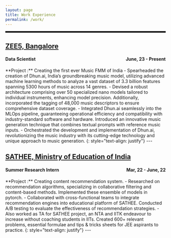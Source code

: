 ```yaml
---
layout: page
title: Work Experience
permalink: /work/
---
```


<hr style="border:2px solid">


## [ZEE5, Bangalore](https://www.zee5.com/)   
<h4 align="left"> Data Scientist <span style="float:right;">June, 23 - Present</span></h4> 
**Project :**  Creating the first ever Music FMM of India
- Spearheaded the creation of Dhun.ai, India’s groundbreaking music model, utilizing advanced machine learning methods to analyze a vast dataset of 3.3 billion features spanning 5300 hours of music across 14 genres.
- Devised a robust architecture comprising over 50 specialized nano models tailored to individual instruments, enhancing model precision. Additionally, incorporated the tagging of 48,000 music descriptors to ensure comprehensive dataset coverage.
- Integrated Dhun.ai seamlessly into the MLOps pipeline, guaranteeing operational efficiency and compatibility with industry-standard software and hardware. Introduced an innovative music generation technique that combines textual prompts with reference music inputs.
- Orchestrated the development and implementation of Dhun.ai, revolutionizing the music industry with its cutting-edge technology and unique approach to music generation.
{: style="text-align: justify"}
---

## [SATHEE, Ministry of Education of India](https://sathee.prutor.ai/)   
<h4 align="left"> Summer Research Intern <span style="float:right;">Mar, 22 - June, 22</span></h4> 
**Project :** Creating content recommendation system.
- Researched on recommendation algorithms, specializing in collaborative filtering and content-based methods. Implemented these ensemble of models in pytorch.
- Collaborated with cross-functional teams to integrate recommendation engines into educational platform of SATHEE. Conducted A/B testing to evaluate the effectiveness of recommendation strategies.
- Also worked as TA for SATHEE project, an NTA and IITK endeavour to increase without coaching students in IITs. Created 600+ relevant problems, essential formulae and tips & tricks sheets for JEE aspirants to practice.
{: style="text-align: justify"}
---